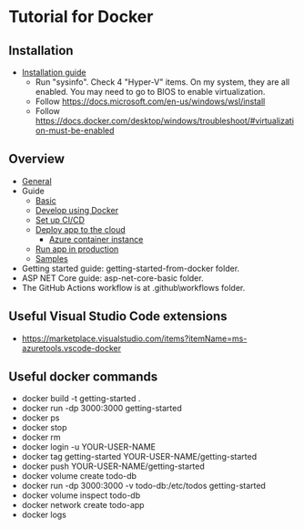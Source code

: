 # Tutorial for Docker

## Installation

- [Installation guide](https://docs.docker.com/desktop/windows/install/)
   - Run "sysinfo". Check 4 "Hyper-V" items. On my system, they are all enabled. You may need to go to BIOS to enable virtualization.
   - Follow https://docs.microsoft.com/en-us/windows/wsl/install
   - Follow https://docs.docker.com/desktop/windows/troubleshoot/#virtualization-must-be-enabled 

## Overview

- [General](https://docs.docker.com/) 
- Guide
   - [Basic](https://docs.microsoft.com/en-us/learn/modules/intro-to-docker-containers/)
   - [Develop using Docker](https://docs.docker.com/develop/)
   - [Set up CI/CD](https://docs.docker.com/ci-cd/best-practices/)
   - [Deploy app to the cloud](https://docs.docker.com/cloud/aci-integration/)
      - [Azure container instance](https://azure.microsoft.com/en-us/services/container-instances/#overview)
   - [Run app in production](https://docs.docker.com/get-started/orchestration/)
   - [Samples](https://docs.docker.com/samples/#tutorial-labs)
- Getting started guide: getting-started-from-docker folder.
- ASP NET Core guide: asp-net-core-basic folder.
- The GitHub Actions workflow is at  .github\workflows folder.

## Useful Visual Studio Code extensions

- https://marketplace.visualstudio.com/items?itemName=ms-azuretools.vscode-docker 

## Useful docker commands

- docker build -t getting-started .
- docker run -dp 3000:3000 getting-started
- docker ps
- docker stop <the-container-id>
- docker rm <the-container-id>
- docker login -u YOUR-USER-NAME
- docker tag getting-started YOUR-USER-NAME/getting-started
- docker push YOUR-USER-NAME/getting-started
- docker volume create todo-db
- docker run -dp 3000:3000 -v todo-db:/etc/todos getting-started
- docker volume inspect todo-db
- docker network create todo-app
- docker logs <container-id>